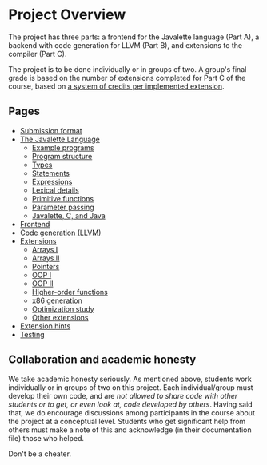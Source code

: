 Project Overview
================

The project has three parts: a frontend for the Javalette language
(Part A), a backend with code generation for LLVM (Part B), and
extensions to the compiler (Part C).

The project is to be done individually or in groups of two. A group's
final grade is based on the number of extensions completed for Part C
of the course, based on [a system of credits per implemented
extension](extensions.md).

Pages
-----

* [Submission format](submission_format.md)
* [The Javalette Language](javalette.md)
  * [Example programs](javalette.md#example-programs)
  * [Program structure](javalette.md#program-structure)
  * [Types](javalette.md#types)
  * [Statements](javalette.md#statements)
  * [Expressions](javalette.md#expressions)
  * [Lexical details](javalette.md#lexical-details)
  * [Primitive functions](javalette.md#primitive-functions)
  * [Parameter passing](javalette.md#parameter-passing)
  * [Javalette, C, and Java](javalette.md#javalette-c-and-java)
* [Frontend](frontend.md)
* [Code generation (LLVM)](code_generation.md)
* [Extensions](extensions.md)
  * [Arrays I](extensions.md#one-dimensional-arrays-and-for-loops-arrays1)
  * [Arrays II](extensions.md#multidimensional-arrays-arrays2)
  * [Pointers](extensions.md#dynamic-data-structures-pointers)
  * [OOP I](extensions.md#object-orientation-objects1)
  * [OOP II](extensions.md#object-orientation-with-dynamic-dispatch-objects2)
  * [Higher-order functions](extensions.md#higher-order-functions-functions)
  * [x86 generation](extensions.md#native-x86-code-generation)
  * [Optimization study](extensions.md#study-of-llvm-optimization)
  * [Other extensions](extensions.md#further-possibilities)
* [Extension hints](hints.md)
* [Testing](testing.md)

Collaboration and academic honesty
----------------------------------

We take academic honesty seriously. As mentioned above, students work
individually or in groups of two on this project. Each
individual/group must develop their own code, and are _not allowed to
share code with other students or to get, or even look at, code
developed by others_. Having said that, we do encourage discussions
among participants in the course about the project at a conceptual
level. Students who get significant help from others must make a note
of this and acknowledge (in their documentation file) those who helped.

Don't be a cheater.
